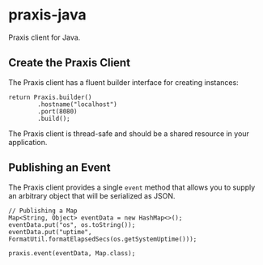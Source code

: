 # praxis-java
Praxis client for Java.

## Create the Praxis Client
The Praxis client has a fluent builder interface for creating instances:

    return Praxis.builder()
            .hostname("localhost")
            .port(8080)
            .build();
            
The Praxis client is thread-safe and should be a shared resource in your application.

## Publishing an Event
The Praxis client provides a single `event` method that allows you to supply an arbitrary object that will be serialized as JSON.

    // Publishing a Map
    Map<String, Object> eventData = new HashMap<>();
    eventData.put("os", os.toString());
    eventData.put("uptime", FormatUtil.formatElapsedSecs(os.getSystemUptime()));

    praxis.event(eventData, Map.class);